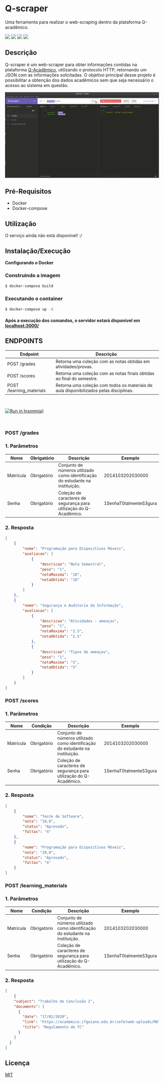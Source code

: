 # Q-scraper
Uma ferramenta para realizar o web-scraping dentro da plataforma Q-acadêmico.

![](https://img.shields.io/github/issues/AlexandreL0pes/q-scraper)
![](https://img.shields.io/github/forks/AlexandreL0pes/q-scraper)
![](https://img.shields.io/github/stars/AlexandreL0pes/q-scraper)
![](https://img.shields.io/github/license/AlexandreL0pes/q-scraper)

## Descrição 
Q-scraper é um web-scraper para obter informações contidas na plataforma [Q-Acadêmico](https://academico.ifgoiano.edu.br/), utilizando o protocolo HTTP, retornando um JSON com as informações solicitadas. O objetivo principal desse projeto é possibilitar a obtenção dos dados acadêmicos sem que seja necessário o acesso ao sistema em questão. 

![Q-Scraper - Demo ](https://raw.githubusercontent.com/AlexandreL0pes/q-scraper/master/docs/demo.gif)
## Pré-Requisitos
- Docker 
- Docker-compose

## Utilização
O serviço ainda não está disponível! :/

## Instalação/Execução

**Configurando o Docker**

### Construindo a imagem
```bash
$ docker-compose build
```
### Executando o container
```bash
$ docker-compose up -d 
```
#### Após a execução dos comandos, o servidor estará disponível em [localhost:3000/](http://localhost:3000/)

## ENDPOINTS 
Endpoint       | Descrição
-------------- | -----------------------------
POST /grades   | Retorna uma coleção com as notas obtidas em atividades/provas. 
POST /scores    | Retorna uma coleção com as notas finais obtidas ao final do semestre.
POST /learning_materials  | Retorna uma coleção com todos os materiais de aula disponibilizados pelas disciplinas.
<br>

[![Run in Insomnia}](https://insomnia.rest/images/run.svg)](https://insomnia.rest/run/?label=q-scraper&uri=https%3A%2F%2Fgithub.com%2FAlexandreL0pes%2Fq-scraper%2Fblob%2Fmaster%2Fdocs%2Fapi_requests.json)

<br>

### __POST /grades__

### 1. Parâmetros
Nome | Obrigatório | Descrição | Exemplo 
----- | ------------ |--------- | -------------
Matrícula | Obrigatório | Conjunto de números utilizado como identificação do estudante na instituição. | 2014103202030000
Senha | Obrigatório | Coleção de caracteres de segurança para utilização do Q-Acadêmico. | 1SenhaT0talmenteS3gura

  ### 2. Resposta
~~~json 
[
    {
        "nome": "Programação para Dispositivos Móveis",
        "avaliacao": [
            {
                "descricao": "Nota Semestral",
                "peso": "1",
                "notaMaxima": "10",
                "notaObtida": "10"
            }
        ]
    },
    {
        "nome": "Segurança e Auditoria da Informação",
        "avaliacao": [
            {
                "descricao": "Atividades - ameaças",
                "peso": "1",
                "notaMaxima": "2.5",
                "notaObtida": "2.5"
            },
            {
                "descricao": "Tipos de ameaças",
                "peso": "1",
                "notaMaxima": "5",
                "notaObtida": "5"
            }
        ]
    }
]
~~~

### __POST /scores__

### 1. Parâmetros

Nome      | Condição     | Descrição | Exemplo 
--------- | ------------ |---------- | ------
Matrícula | Obrigatório  | Conjunto de números utilizado como identificação do estudante na instituição. | 2014103202030000
Senha     | Obrigatório  | Coleção de caracteres de segurança para utilização do Q-Acadêmico. | 1SenhaT0talmenteS3gura


  ### 2. Resposta
~~~json 
[
    {
        "nome": "Teste de Software",
        "nota": "10,0",
        "status": "Aprovado",
        "faltas": "4"
    },
    {
        "nome": "Programação para Dispositivos Móveis",
        "nota": "10,0",
        "status": "Aprovado",
        "faltas": "4"
    }
]
~~~

### __POST /learning_materials__

### 1. Parâmetros

Nome      | Condição     | Descrição | Exemplo 
--------- | ------------ |---------- | ------
Matrícula | Obrigatório  | Conjunto de números utilizado como identificação do estudante na instituição. | 2014103202030000
Senha     | Obrigatório  | Coleção de caracteres de segurança para utilização do Q-Acadêmico. | 1SenhaT0talmenteS3gura


  ### 2. Resposta
~~~json 
[
    {
    "subject": "Trabalho de Conclusão I",
    "documents": [
      {
        "date": "17/02/2020",
        "link": "https://academico.ifgoiano.edu.br/cefetweb-uploads/MATERIAIS_AULAS/341005-NORMAS-DE-TC-DOS-CURSOS-DE-GRADUAO-DO-IF-GOIANO-CERES---Aprovado-via-Ordem-de-Servio-66-2019-e-para-publicao.pdf",
        "title": "Regulamento de TC"
      }
    ]
  }
]
~~~
## Licença

[MIT](https://opensource.org/licenses/MIT)

